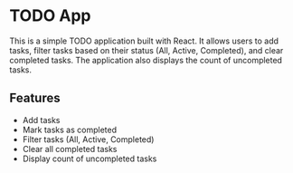 # TODO App

This is a simple TODO application built with React. 
It allows users to add tasks, filter tasks based on their status (All, Active, Completed), and clear completed tasks. 
The application also displays the count of uncompleted tasks.

## Features
- Add tasks
- Mark tasks as completed
- Filter tasks (All, Active, Completed)
- Clear all completed tasks
- Display count of uncompleted tasks
